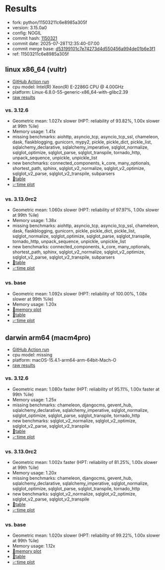 # Results

- fork: python/11503211c6e8985a305f
- version: 3.15.0a0
- config: NOGIL
- commit hash: [1150321](https://github.com/python/cpython/commit/1150321)
- commit date: 2025-07-28T12:35:40-07:00
- commit merge base: [d53199101c7e74273d4d550456a994de01b6e3f1](https://github.com/python/cpython/commit/d53199101c7e74273d4d550456a994de01b6e3f1)
- ref: 11503211c6e8985a305f

## linux x86_64 (vultr)

- [GitHub Action run](https://github.com/facebookexperimental/free-threading-benchmarking/actions/runs/16583507331)
- cpu model: Intel(R) Xeon(R) E-2286G CPU @ 4.00GHz
- platform: Linux-6.8.0-55-generic-x86_64-with-glibc2.39
- [raw results](bm-20250728-vultr-x86_64-python-11503211c6e8985a305f-3.15.0a0-1150321.json)

### vs. 3.12.6

- Geometric mean: 1.027x slower (HPT: reliability of 93.82%, 1.00x slower at 99th %ile)
- Memory usage: 1.41x
- missing benchmarks: aiohttp, asyncio_tcp, asyncio_tcp_ssl, chameleon, dask, flaskblogging, gunicorn, mypy2, pickle, pickle_dict, pickle_list, sqlalchemy_declarative, sqlalchemy_imperative, sqlglot_normalize, sqlglot_optimize, sqlglot_parse, sqlglot_transpile, tornado_http, unpack_sequence, unpickle, unpickle_list
- new benchmarks: connected_components, k_core, many_optionals, shortest_path, sphinx, sqlglot_v2_normalize, sqlglot_v2_optimize, sqlglot_v2_parse, sqlglot_v2_transpile, subparsers
- [📄table](bm-20250728-vultr-x86_64-python-11503211c6e8985a305f-3.15.0a0-1150321-vs-3.12.6.md)
- [📈time plot](bm-20250728-vultr-x86_64-python-11503211c6e8985a305f-3.15.0a0-1150321-vs-3.12.6.svg)

### vs. 3.13.0rc2

- Geometric mean: 1.060x slower (HPT: reliability of 97.97%, 1.00x slower at 99th %ile)
- Memory usage: 1.38x
- missing benchmarks: aiohttp, asyncio_tcp, asyncio_tcp_ssl, chameleon, dask, flaskblogging, gunicorn, pickle, pickle_dict, pickle_list, sqlglot_normalize, sqlglot_optimize, sqlglot_parse, sqlglot_transpile, tornado_http, unpack_sequence, unpickle, unpickle_list
- new benchmarks: connected_components, k_core, many_optionals, shortest_path, sphinx, sqlglot_v2_normalize, sqlglot_v2_optimize, sqlglot_v2_parse, sqlglot_v2_transpile, subparsers
- [📄table](bm-20250728-vultr-x86_64-python-11503211c6e8985a305f-3.15.0a0-1150321-vs-3.13.0rc2.md)
- [📈time plot](bm-20250728-vultr-x86_64-python-11503211c6e8985a305f-3.15.0a0-1150321-vs-3.13.0rc2.svg)

### vs. base

- Geometric mean: 1.092x slower (HPT: reliability of 100.00%, 1.08x slower at 99th %ile)
- Memory usage: 1.20x
- [🧠memory plot](bm-20250728-vultr-x86_64-python-11503211c6e8985a305f-3.15.0a0-1150321-vs-base-mem.svg)
- [📄table](bm-20250728-vultr-x86_64-python-11503211c6e8985a305f-3.15.0a0-1150321-vs-base.md)
- [📈time plot](bm-20250728-vultr-x86_64-python-11503211c6e8985a305f-3.15.0a0-1150321-vs-base.svg)

## darwin arm64 (macm4pro)

- [GitHub Action run](https://github.com/facebookexperimental/free-threading-benchmarking/actions/runs/16583507331)
- cpu model: missing
- platform: macOS-15.4.1-arm64-arm-64bit-Mach-O
- [raw results](bm-20250728-macm4pro-arm64-python-11503211c6e8985a305f-3.15.0a0-1150321.json)

### vs. 3.12.6

- Geometric mean: 1.080x faster (HPT: reliability of 95.11%, 1.00x faster at 99th %ile)
- Memory usage: 1.25x
- missing benchmarks: chameleon, djangocms, gevent_hub, sqlalchemy_declarative, sqlalchemy_imperative, sqlglot_normalize, sqlglot_optimize, sqlglot_parse, sqlglot_transpile, tornado_http
- new benchmarks: sqlglot_v2_normalize, sqlglot_v2_optimize, sqlglot_v2_parse, sqlglot_v2_transpile
- [📄table](bm-20250728-macm4pro-arm64-python-11503211c6e8985a305f-3.15.0a0-1150321-vs-3.12.6.md)
- [📈time plot](bm-20250728-macm4pro-arm64-python-11503211c6e8985a305f-3.15.0a0-1150321-vs-3.12.6.svg)

### vs. 3.13.0rc2

- Geometric mean: 1.002x faster (HPT: reliability of 81.25%, 1.00x slower at 99th %ile)
- Memory usage: 1.20x
- missing benchmarks: chameleon, djangocms, gevent_hub, sqlalchemy_declarative, sqlalchemy_imperative, sqlglot_normalize, sqlglot_optimize, sqlglot_parse, sqlglot_transpile, tornado_http
- new benchmarks: sqlglot_v2_normalize, sqlglot_v2_optimize, sqlglot_v2_parse, sqlglot_v2_transpile
- [📄table](bm-20250728-macm4pro-arm64-python-11503211c6e8985a305f-3.15.0a0-1150321-vs-3.13.0rc2.md)
- [📈time plot](bm-20250728-macm4pro-arm64-python-11503211c6e8985a305f-3.15.0a0-1150321-vs-3.13.0rc2.svg)

### vs. base

- Geometric mean: 1.020x slower (HPT: reliability of 99.22%, 1.00x slower at 99th %ile)
- Memory usage: 1.12x
- [🧠memory plot](bm-20250728-macm4pro-arm64-python-11503211c6e8985a305f-3.15.0a0-1150321-vs-base-mem.svg)
- [📄table](bm-20250728-macm4pro-arm64-python-11503211c6e8985a305f-3.15.0a0-1150321-vs-base.md)
- [📈time plot](bm-20250728-macm4pro-arm64-python-11503211c6e8985a305f-3.15.0a0-1150321-vs-base.svg)

